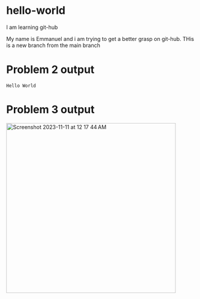 # hello-world
I am learning git-hub

My name is Emmanuel and i am trying to get a better grasp on git-hub. THis is a new branch from the main branch 

# Problem 2 output  

```Hello World```

# Problem 3 output 
<img width="451" alt="Screenshot 2023-11-11 at 12 17 44 AM" src="https://github.com/EmmanuelA0428/hello-world/assets/87741636/7f31d0c2-3bec-4902-831c-2cf89710de79">
